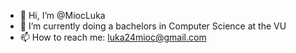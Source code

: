 - 👋 Hi, I’m @MiocLuka
- 🌱 I’m currently doing a bachelors in Computer Science at the VU
- 📫 How to reach me: luka24mioc@gmail.com

<!---
MiocLuka/MiocLuka is a ✨ special ✨ repository because its `README.md` (this file) appears on your GitHub profile.
You can click the Preview link to take a look at your changes.
--->
